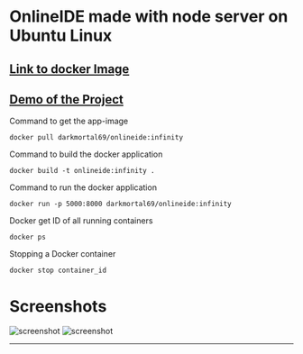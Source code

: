 # OnlineIDE made with node server on Ubuntu Linux

## [Link to docker Image](https://hub.docker.com/r/darkmortal69/onlineide)
## [Demo of the Project](https://youtu.be/hKp11myylyk)

Command to get the app-image

    docker pull darkmortal69/onlineide:infinity
Command to build the docker application

    docker build -t onlineide:infinity .
Command to run the docker application

    docker run -p 5000:8000 darkmortal69/onlineide:infinity
Docker get ID of all running containers

    docker ps
Stopping a Docker container

    docker stop container_id
# Screenshots
![screenshot](https://github.com/DarkMortal/OnlineIDE/assets/67017303/3426b10b-a346-4069-a7a3-c8bfe7ac90dc)
![screenshot](https://github.com/DarkMortal/OnlineIDE/assets/67017303/edd7d3ff-b3e7-4734-8384-30b49100c038)
***

